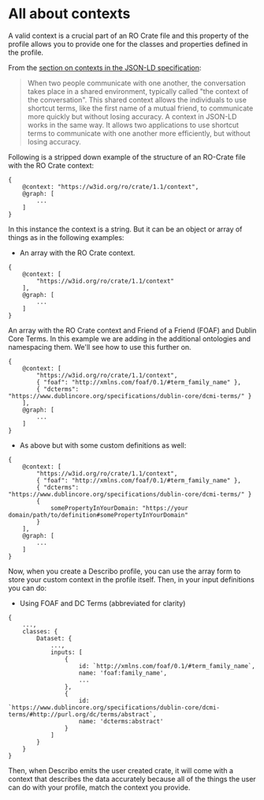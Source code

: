 # All about contexts

A valid context is a crucial part of an RO Crate file and this property of the profile allows you to
provide one for the classes and properties defined in the profile.

From the
[section on contexts in the JSON-LD specification](https://www.w3.org/TR/json-ld11/#the-context):

> When two people communicate with one another, the conversation takes place in a shared
> environment, typically called "the context of the conversation". This shared context allows the
> individuals to use shortcut terms, like the first name of a mutual friend, to communicate more
> quickly but without losing accuracy. A context in JSON-LD works in the same way. It allows two
> applications to use shortcut terms to communicate with one another more efficiently, but without
> losing accuracy.

Following is a stripped down example of the structure of an RO-Crate file with the RO Crate context:

```
{
    @context: "https://w3id.org/ro/crate/1.1/context",
    @graph: [
        ...
    ]
}
```

In this instance the context is a string. But it can be an object or array of things as in the
following examples:

-   An array with the RO Crate context.

```
{
    @context: [
        "https://w3id.org/ro/crate/1.1/context"
    ],
    @graph: [
        ...
    ]
}
```

An array with the RO Crate context and Friend of a Friend (FOAF) and Dublin Core Terms. In this
example we are adding in the additional ontologies and namespacing them. We'll see how to use this
further on.

```
{
    @context: [
        "https://w3id.org/ro/crate/1.1/context",
        { "foaf": "http://xmlns.com/foaf/0.1/#term_family_name" },
        { "dcterms": "https://www.dublincore.org/specifications/dublin-core/dcmi-terms/" }
    ],
    @graph: [
        ...
    ]
}
```

-   As above but with some custom definitions as well:

```
{
    @context: [
        "https://w3id.org/ro/crate/1.1/context",
        { "foaf": "http://xmlns.com/foaf/0.1/#term_family_name" },
        { "dcterms": "https://www.dublincore.org/specifications/dublin-core/dcmi-terms/" }
        {
            somePropertyInYourDomain: "https://your domain/path/to/definition#somePropertyInYourDomain"
        }
    ],
    @graph: [
        ...
    ]
}
```

Now, when you create a Describo profile, you can use the array form to store your custom context in
the profile itself. Then, in your input definitions you can do:

-   Using FOAF and DC Terms (abbreviated for clarity)

```
{
    ...,
    classes: {
        Dataset: {
            ...,
            inputs: [
                {
                    id: `http://xmlns.com/foaf/0.1/#term_family_name`,
                    name: 'foaf:family_name',
                    ...
                },
                {
                    id: `https://www.dublincore.org/specifications/dublin-core/dcmi-terms/#http://purl.org/dc/terms/abstract`,
                    name: 'dcterms:abstract'
                }
            ]
        }
    }
}
```

Then, when Describo emits the user created crate, it will come with a context that describes the
data accurately because all of the things the user can do with your profile, match the context you
provide.
